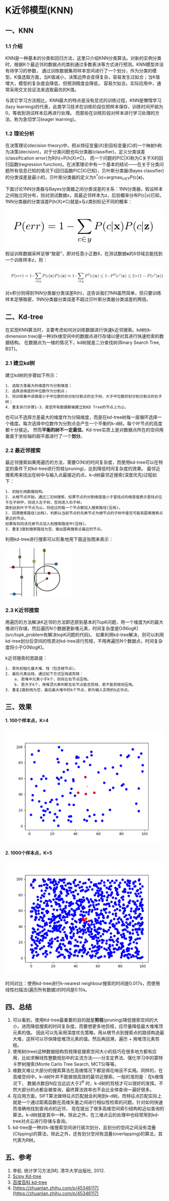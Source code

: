 # K近邻模型(KNN)
## 一、KNN
### 1.1 介绍
KNN是一种基本的分类和回归方法，这里只介绍KNN分类算法。对新的实例分类时，根据K个最近邻的数据点的类别通过多数表决等方式进行预测。KNN模型并没有待学习的参数，
通过训练数据集将样本空间进行了一个划分，作为分类的模型。K值选取方面，当K值减小，决策边界会变得复杂，容易发生过拟合；当K值增大，模型的复杂度会降低，但预测精度会降低，
容易欠拟合。实际应用中，通常采用交叉验证法来选取最优的K值。

与其它学习方法相比，KNN最大的特点是没有显式的训练过程，KNN是懒惰学习(lazy learning)的代表，此类学习技术在训练阶段仅把样本保存，训练时间开销为0，等收到测试样本后再进行处理。
而那些在训练阶段对样本进行学习处理的方法，称为急切学习(eager learning)。
### 1.2 理论分析
在决策理论(decision theory)中，把从特征变量(X)到目标变量(C)的一个映射h称为决策(decision)，对于分类问题也叫分类器(classifier)，定义分类误差(classification error)为R(h)=P(h(X)≠C)，
而一个问题的P(C|X)称为C关于X的回归函数(regression function)。在决策理论中有一个基本的结论——在关于分类问题所有信息已知的情况下(回归函数P(C|X)已知)，贝叶斯分类器(Bayes
classifier)的分类误差是最小的，贝叶斯分类器的定义为h<sup>\*</sup>(x)=argmax<sub>c∈Y</sub>P(c|**x**)。

下面讨论1NN分类器与Bayes分类器之间分类误差的关系：1NN分类器，假设样本之间独立同分布，则对测试数据x，其最近邻样本为z，后验概率分布P(c|x)已知，1NN分类器的分类误差P(h(X)≠C)就是x与z类别标记不同的概率：

![1nn_classification_error](resources/1nn_error_prob.png)

假设训练数据采样足够“致密”，即对任意小正数δ，在测试数据**x**的δ邻域总能找到一个训练样本z，则：

![error_bound](resources/error_bound.jpg)

对x积分则得到1NN分类器分类误差R(h)，这告诉我们1NN虽然简单，但只要训练样本足够致密，1NN分类器分类误差不超过贝叶斯分类器分类误差的两倍。

## 二、Kd-tree
在实现KNN算法时，主要考虑如何对训练数据进行快速k近邻搜索。kd树(k-dimension tree)是一种对k维空间中的数据点进行存储以便对其进行快速检索的数据结构。
在数据点为一维的情况下，kd树就是二分查找树(Binary Search Tree, BST)。


### 2.1 建立kd树

    
建立kd树的步骤如下所示：
```
1. 选取方差最大的维度作为分割维度；
2. 选择该维度的中位数作为分割点；
3. 将训练集中该维度小于中位数的划分到分割点的左子树，大于中位数的划分到分割点的右子树；
4. 重复执行步骤1-3，直至所有数据都被建立到KD Tree的节点上为止。
```
也可以不选择方差最大的维度作为分隔维度，而是在kd-tree树每一层循环选择一个维度。每次选择中位数作为分割点会产生一个平衡的k-d树。每个叶节点的高度都十分接近。
然而**平衡的树不一定最佳**。Kd-tree实质上是对数据点所在的空间用垂直于坐标轴的超平面进行了一个**划分**。

### 2.2 最近邻搜索
最近邻搜索如果用遍历的方法，需要O(N)的时间复杂度，而使用kd-tree可以在特定的条件下对kd-tree进行剪枝(pruning)，达到降低时间复杂度的效果。
最邻近搜索用来找出在树中与输入点最接近的点，k-d树最邻近搜索(深度优先)过程如下：
```
1. 初始化栈数据结构。
2. 从根节点开始，通过二叉树搜索，如果节点的分割维度值小于查找点的维度值表示查找点位于左子树中，则进入左子树，否则进入右子树，
直到达到叶子节点为止。将经过的每一个节点都加入搜索路径(压栈)。
2. 回溯搜索路径(出栈)，判断以当前节点的兄弟节点为根节点的子树中是否可能有距离搜索点更近的节点。
如果有则将该兄弟节点加入到搜索路径中(压栈)。
3. 重复3直到搜索路径为空，输出距离搜索点最近的节点。
```

利用kd-tree进行搜索可以形象地用下面这张图来表示：

![kd_tree_search](resources/kd_tree_search.png)

### 2.3 K近邻搜索
用遍历的方法解决K近邻的方法即还原到基本的TopK问题，用一个维度为K的最大堆进行存储，然后遍历N个数据更新堆元素，时间复杂度是O(NlogK)(src/topk_problem有解决topK问题的代码)。
如果利用kd-tree解决，则可以利用kd-tree划分后空间的性质对kd-tree进行剪枝，不用再遍历N个数据点，时间复杂度将小于O(NlogK)。

k近邻搜索的思路是：
```
1. 首先初始化最大堆、栈（包含根节点）。
2. 最后元素出栈，通过如下方式压栈或剪枝：
    a. 若堆中元素小于k个，则将左右节点压栈。
    b. 若大于k个，用堆顶元素判断左右节点能否剪枝，若不能剪枝则压栈。
3. 重复2直到栈为空，最后最大堆中的k个节点，即为输入实例的k近邻点。
```     

## 三、效果

#### 1. 100个样本点，K=4

![knn_4](results/knn_4.png)

#### 2. 1000个样本点，K=5

![knn_5](results/knn_1000_5.png)

时间对比：使用kd-tree进行k-nearest neighbour搜索的时间是0.017s，而使用线性扫描法(遍历所有数据)的时间是0.10s。

## 四、总结
1. 可以看到，使用Kd-tree最重要的目的就是**剪枝**(pruning)降低搜索空间的大小，进而降低搜索的时间复杂度。而要想更多地剪枝，应尽量降低最大堆堆顶元素的值。
因此可以先采用深度优先策略，用从根节点到搜索点的路径构造最大堆，这样可以尽快降低堆顶元素的值。然后再回溯，遍历 + 用堆顶元素剪枝。
2. 使用树(tree)这种数据结构剪枝降低搜索空间大小的技巧在很多地方都有应用，比如求解线性整数规划中的主流方法——分支定界法、强化学习中的蒙特卡罗树搜索(Monte Carlo Tree Search, MCTS)等等。
3. 维数灾难让大部分的搜索算法在高维情况下都显得花哨且不实用。同样的，在高维空间中，k-d树叶并不能做很高效的最邻近搜索。一般的准则是：在k维情况下，
数据点数目N应当远远大于2<sup>K</sup> 时，k-d树的剪枝才可以很好的发挥。不然大部分的点都会被查询，最终算法效率也不会比全体查询一遍好很多。
4. 在应用方面，SIFT算法做特征点匹配就会利用到k-d树。而特征点匹配实际上就是一个通过距离函数在高维矢量之间进行相似性检索的问题。针对如何快速而准确地找到查询点的近邻，
现在提出了很多高维空间索引结构和近似查询的算法，k-d树就是其中一种。除此之外，在三维点云的处理中也经常用到kd-tree对点云进行存储与查询。
5. kd-tree是一种对k-维搜索空间进行层次划分，且划分的空间之间没有混叠(Clipping)的算法，除此之外，还有划分空间有混叠(overlapping)的算法，其代表为R树。

## 五、参考
1. 李航. 统计学习方法[M]. 清华大学出版社, 2012.
2. [Scipy Kd-tree](https://docs.scipy.org/doc/scipy/reference/generated/scipy.spatial.KDTree.html)
3. [百度百科 kd-tree](https://baike.baidu.com/item/kd-tree/2302515)
4. [https://zhuanlan.zhihu.com/p/45346117](https://zhuanlan.zhihu.com/p/45346117)
